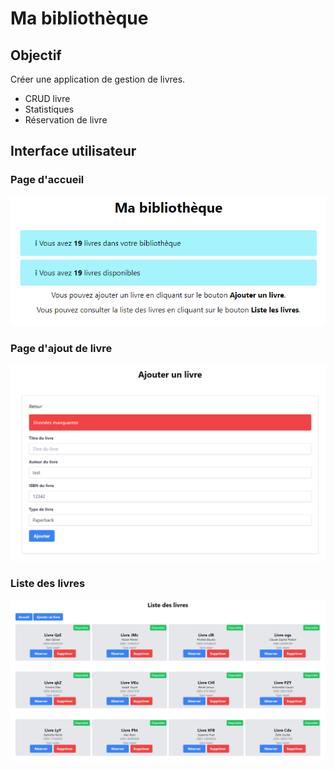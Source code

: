 # Ma bibliothèque

## Objectif
Créer une application de gestion de livres.
- CRUD livre
- Statistiques
- Réservation de livre


## Interface utilisateur

### Page d'accueil
![](asset/home.png)

### Page d'ajout de livre
![](asset/ajouter.png)

### Liste des livres
![](asset/list.png)